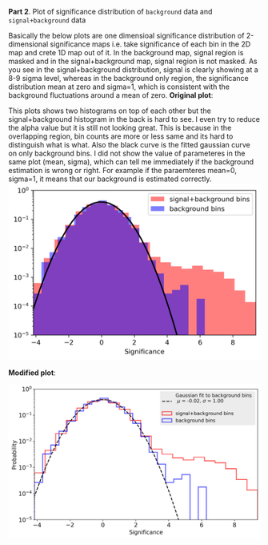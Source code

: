 **Part 2**. Plot of significance distribution of `background` data and `signal+background` data

Basically the below plots are one dimensioal significance distribution of 2-dimensional significance maps i.e. take significance of each bin in the 2D map and crete 1D map out of it. In the background map, signal region is masked and in the signal+background map, signal region is not masked. As you see in the signal+background distribution, signal is clearly showing at a 8-9 sigma level, whereas in the background only region, the significance distribution mean at zero and sigma=1, which is consistent with the background fluctuations around a mean of zero.
**Original plot**: 

This plots shows two histograms on top of each other but the signal+background histogram in the back is hard to see. I even try to reduce the alpha value but it is still not looking great. This is because in the overlapping region, bin counts are more or less same and its hard to distinguish what is what. Also the black curve is the fitted gaussian curve on only background bins. I did not show the value of parameteres in the same plot (mean, sigma), which can tell me immediately if the background estimation is wrong or right. For example if the paraemteres mean=0, sigma=1, it means that our background is estimated correctly.
![image](https://github.com/skumarudel/DSPS_SKumar/blob/master/HW6/originalimage.png)

**Modified plot**:


![image](https://github.com/skumarudel/DSPS_SKumar/blob/master/HW6/modifiedimage.png)

